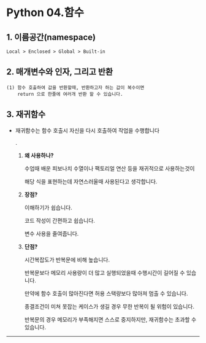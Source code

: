 # Python 04.함수



## 1. 이름공간(namespace)

```
Local > Enclosed > Global > Built-in
```



## 2. 매개변수와 인자, 그리고 반환

```
(1) 함수 호출하여 값을 반환할때, 반환하고자 하는 값이 복수이면 
	return 으로 한줄에 여러개 반환 할 수 있습니다.
```



## 3. 재귀함수

- 재귀함수는 함수 호출시 자신을 다시 호출하여 작업을 수행합니다

  .

  1. **왜 사용하나?**

     수업때 배운 피보나치 수열이나 팩토리얼 연산 등을 재귀적으로 사용하는것이

     해당 식을 표현하는데 자연스러울때 사용된다고 생각합니다.

     

  2. **장점?**

     이해하기가 쉽습니다.

     코드 작성이 간편하고 쉽습니다.

     변수 사용을 줄여줍니다.

     

  3. **단점?**

     시간복잡도가 반복문에 비해 높습니다.

     반복문보다 메모리 사용량이 더 많고 실행되었을때 수행시간이 길어질 수 있습니다.

     만약에 함수 호출이 많아진다면 허용 스택량보다 많아져 멈출 수 있습니다.

     종결조건이 미쳐 못잡는 케이스가 생길 경우 무한 반복이 될 위험이 있습니다.

     반복문의 경우 메모리가 부족해지면 스스로 중지하지만, 재귀함수는 초과할 수 있습니다.





---

